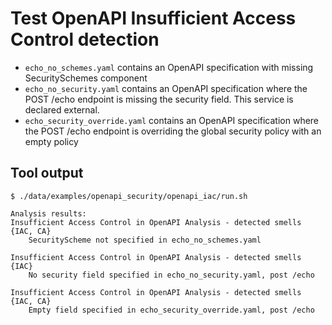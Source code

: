 # Test OpenAPI Insufficient Access Control detection

- `echo_no_schemes.yaml` contains an OpenAPI specification with missing SecuritySchemes component
- `echo_no_security.yaml` contains an OpenAPI specification where the POST /echo endpoint is missing
  the security field. This service is declared external.
- `echo_security_override.yaml` contains an OpenAPI specification where the POST /echo endpoint is
  overriding the global security policy with an empty policy

## Tool output

```
$ ./data/examples/openapi_security/openapi_iac/run.sh

Analysis results:
Insufficient Access Control in OpenAPI Analysis - detected smells {IAC, CA}
	SecurityScheme not specified in echo_no_schemes.yaml

Insufficient Access Control in OpenAPI Analysis - detected smells {IAC}
	No security field specified in echo_no_security.yaml, post /echo

Insufficient Access Control in OpenAPI Analysis - detected smells {IAC, CA}
	Empty field specified in echo_security_override.yaml, post /echo

```
